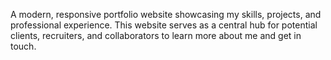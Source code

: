 A modern, responsive portfolio website showcasing my skills, projects, and professional experience. 
This website serves as a central hub for potential clients, recruiters, and collaborators to learn more about me and get in touch.
